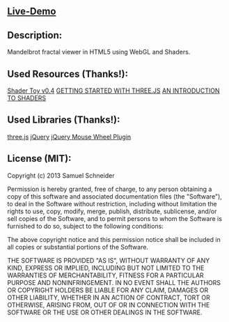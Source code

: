 ## [Live-Demo](http://crazysaem.github.com/html5-fractal-shader/fractal.html)


## Description:

Mandelbrot fractal viewer in HTML5 using WebGL and Shaders.


## Used Resources (Thanks!):
[Shader Toy v0.4](http://www.iquilezles.org/apps/shadertoy/)
[GETTING STARTED WITH THREE.JS](http://www.html5rocks.com/en/tutorials/three/intro/)
[AN INTRODUCTION TO SHADERS](http://www.html5rocks.com/en/tutorials/webgl/shaders/)


## Used Libraries (Thanks!):
[three.js](https://github.com/mrdoob/three.js/)
[jQuery](http://jquery.com/)
[jQuery Mouse Wheel Plugin](https://github.com/brandonaaron/jquery-mousewheel)


## License (MIT):

Copyright (c) 2013 Samuel Schneider

Permission is hereby granted, free of charge, to any person obtaining a copy of this software and associated documentation files (the "Software"), to deal in the Software without restriction, including without limitation the rights to use, copy, modify, merge, publish, distribute, sublicense, and/or sell copies of the Software, and to permit persons to whom the Software is furnished to do so, subject to the following conditions:

The above copyright notice and this permission notice shall be included in all copies or substantial portions of the Software.

THE SOFTWARE IS PROVIDED "AS IS", WITHOUT WARRANTY OF ANY KIND, EXPRESS OR IMPLIED, INCLUDING BUT NOT LIMITED TO THE WARRANTIES OF MERCHANTABILITY, FITNESS FOR A PARTICULAR PURPOSE AND NONINFRINGEMENT. IN NO EVENT SHALL THE AUTHORS OR COPYRIGHT HOLDERS BE LIABLE FOR ANY CLAIM, DAMAGES OR OTHER LIABILITY, WHETHER IN AN ACTION OF CONTRACT, TORT OR OTHERWISE, ARISING FROM, OUT OF OR IN CONNECTION WITH THE SOFTWARE OR THE USE OR OTHER DEALINGS IN THE SOFTWARE.